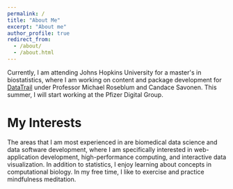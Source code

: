 ```yaml
---
permalink: /
title: "About Me"
excerpt: "About me"
author_profile: true
redirect_from: 
  - /about/
  - /about.html
---
```


Currently, I am attending Johns Hopkins University for a master's in biostatistics, where I am working on content and package development for [DataTrail](https://www.datatrail.org/) under Professor Michael Roseblum and Candace Savonen. This summer, I will start working at the Pfizer Digital Group.

My Interests
======
The areas that I am most experienced in are biomedical data science and data software development, where I am specifically interested in web-application development, high-performance computing, and interactive data visualization. In addition to statistics, I enjoy learning about concepts in computational biology. In my free time, I like to exercise and practice mindfulness meditation.
